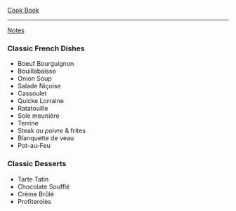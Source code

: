 [Cook Book](https://github.com/vmsmith/CookBook/blob/master/README.md)   

-----   

[Notes](https://github.com/vmsmith/CookBook/blob/master/notes.md)  

### Classic French Dishes  

* Boeuf Bourguignon  
* Bouillabaisse  
* Onion Soup  
* Salade Niçoise  
* Cassoulet  
* Quicke Lorraine  
* Ratatouille  
* Sole meunière  
* Terrine  
* Steak *au poivre* & frites  
* Blanquette de veau  
* Pot-au-Feu  

### Classic Desserts  

* Tarte Tatin  
* Chocolate Soufflé
* Crème Brûlé   
* Profiteroles  
